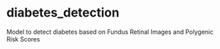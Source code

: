 # diabetes_detection
Model to detect diabetes based on Fundus Retinal Images and Polygenic Risk Scores
